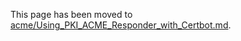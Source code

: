 This page has been moved to [acme/Using_PKI_ACME_Responder_with_Certbot.md](acme/Using_PKI_ACME_Responder_with_Certbot.md).
